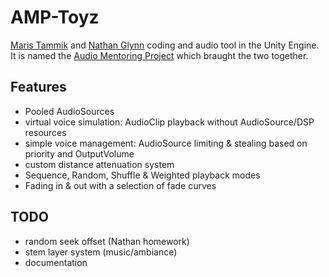# AMP-Toyz

[Maris Tammik](https://github.com/fuzzblob) and [Nathan Glynn](https://github.com/Kionius) coding and audio tool in the Unity Engine. It is named the [Audio Mentoring Project](http://audiomentoring.com/) which braught the two together.

## Features

- Pooled AudioSources
- virtual voice simulation: AudioClip playback without AudioSource/DSP resources
- simple voice management: AudioSource limiting & stealing based on priority and OutputVolume
- custom distance attenuation system
- Sequence, Random, Shuffle & Weighted playback modes
- Fading in & out with a selection of fade curves

## TODO

- random seek offset (Nathan homework)
- stem layer system (music/ambiance)
- documentation
